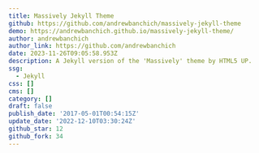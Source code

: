 ```yaml
---
title: Massively Jekyll Theme
github: https://github.com/andrewbanchich/massively-jekyll-theme
demo: https://andrewbanchich.github.io/massively-jekyll-theme/
author: andrewbanchich
author_link: https://github.com/andrewbanchich
date: 2023-11-26T09:05:58.953Z
description: A Jekyll version of the 'Massively' theme by HTML5 UP.
ssg:
  - Jekyll
css: []
cms: []
category: []
draft: false
publish_date: '2017-05-01T00:54:15Z'
update_date: '2022-12-10T03:30:24Z'
github_star: 12
github_fork: 34
---
```

